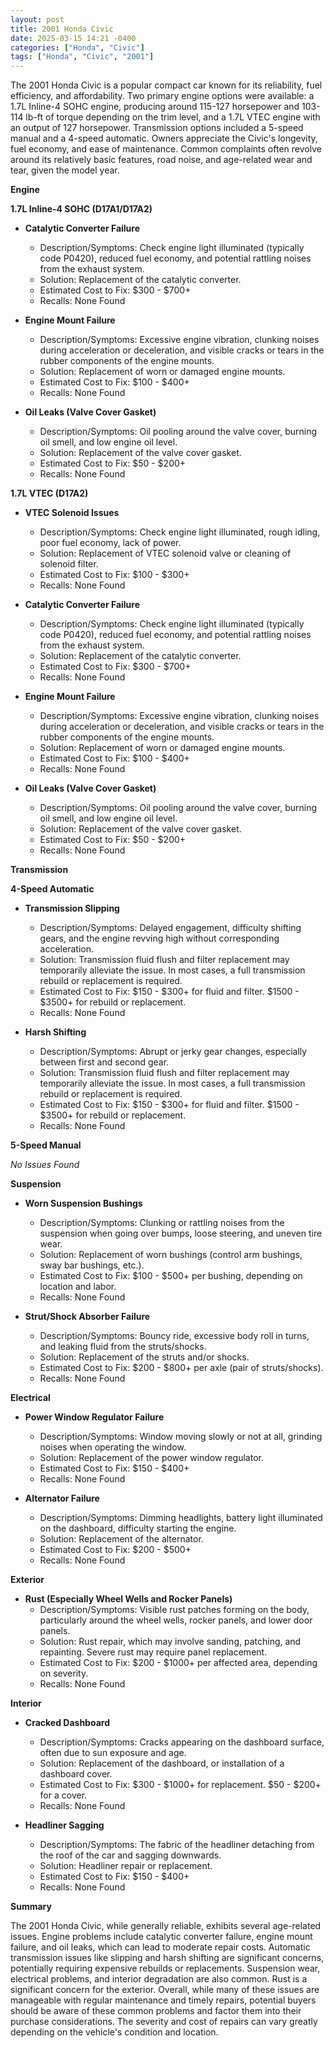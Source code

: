 ```yaml
---
layout: post
title: 2001 Honda Civic
date: 2025-03-15 14:21 -0400
categories: ["Honda", "Civic"]
tags: ["Honda", "Civic", "2001"]
---
```

The 2001 Honda Civic is a popular compact car known for its reliability, fuel efficiency, and affordability. Two primary engine options were available: a 1.7L Inline-4 SOHC engine, producing around 115-127 horsepower and 103-114 lb-ft of torque depending on the trim level, and a 1.7L VTEC engine with an output of 127 horsepower. Transmission options included a 5-speed manual and a 4-speed automatic. Owners appreciate the Civic's longevity, fuel economy, and ease of maintenance. Common complaints often revolve around its relatively basic features, road noise, and age-related wear and tear, given the model year.

**Engine**

**1.7L Inline-4 SOHC (D17A1/D17A2)**

*   **Catalytic Converter Failure**
    *   Description/Symptoms: Check engine light illuminated (typically code P0420), reduced fuel economy, and potential rattling noises from the exhaust system.
    *   Solution: Replacement of the catalytic converter.
    *   Estimated Cost to Fix: $300 - $700+
    *   Recalls: None Found

*   **Engine Mount Failure**
    *   Description/Symptoms: Excessive engine vibration, clunking noises during acceleration or deceleration, and visible cracks or tears in the rubber components of the engine mounts.
    *   Solution: Replacement of worn or damaged engine mounts.
    *   Estimated Cost to Fix: $100 - $400+
    *   Recalls: None Found

*   **Oil Leaks (Valve Cover Gasket)**
    *   Description/Symptoms: Oil pooling around the valve cover, burning oil smell, and low engine oil level.
    *   Solution: Replacement of the valve cover gasket.
    *   Estimated Cost to Fix: $50 - $200+
    *   Recalls: None Found

**1.7L VTEC (D17A2)**

*   **VTEC Solenoid Issues**
    *   Description/Symptoms: Check engine light illuminated, rough idling, poor fuel economy, lack of power.
    *   Solution: Replacement of VTEC solenoid valve or cleaning of solenoid filter.
    *   Estimated Cost to Fix: $100 - $300+
    *   Recalls: None Found

*   **Catalytic Converter Failure**
    *   Description/Symptoms: Check engine light illuminated (typically code P0420), reduced fuel economy, and potential rattling noises from the exhaust system.
    *   Solution: Replacement of the catalytic converter.
    *   Estimated Cost to Fix: $300 - $700+
    *   Recalls: None Found

*   **Engine Mount Failure**
    *   Description/Symptoms: Excessive engine vibration, clunking noises during acceleration or deceleration, and visible cracks or tears in the rubber components of the engine mounts.
    *   Solution: Replacement of worn or damaged engine mounts.
    *   Estimated Cost to Fix: $100 - $400+
    *   Recalls: None Found

*   **Oil Leaks (Valve Cover Gasket)**
    *   Description/Symptoms: Oil pooling around the valve cover, burning oil smell, and low engine oil level.
    *   Solution: Replacement of the valve cover gasket.
    *   Estimated Cost to Fix: $50 - $200+
    *   Recalls: None Found

**Transmission**

**4-Speed Automatic**

*   **Transmission Slipping**
    *   Description/Symptoms: Delayed engagement, difficulty shifting gears, and the engine revving high without corresponding acceleration.
    *   Solution: Transmission fluid flush and filter replacement may temporarily alleviate the issue. In most cases, a full transmission rebuild or replacement is required.
    *   Estimated Cost to Fix: $150 - $300+ for fluid and filter. $1500 - $3500+ for rebuild or replacement.
    *   Recalls: None Found

*   **Harsh Shifting**
    *   Description/Symptoms: Abrupt or jerky gear changes, especially between first and second gear.
    *   Solution: Transmission fluid flush and filter replacement may temporarily alleviate the issue. In most cases, a full transmission rebuild or replacement is required.
    *   Estimated Cost to Fix: $150 - $300+ for fluid and filter. $1500 - $3500+ for rebuild or replacement.
    *   Recalls: None Found

**5-Speed Manual**

*No Issues Found*

**Suspension**

*   **Worn Suspension Bushings**
    *   Description/Symptoms: Clunking or rattling noises from the suspension when going over bumps, loose steering, and uneven tire wear.
    *   Solution: Replacement of worn bushings (control arm bushings, sway bar bushings, etc.).
    *   Estimated Cost to Fix: $100 - $500+ per bushing, depending on location and labor.
    *   Recalls: None Found

*   **Strut/Shock Absorber Failure**
    *   Description/Symptoms: Bouncy ride, excessive body roll in turns, and leaking fluid from the struts/shocks.
    *   Solution: Replacement of the struts and/or shocks.
    *   Estimated Cost to Fix: $200 - $800+ per axle (pair of struts/shocks).
    *   Recalls: None Found

**Electrical**

*   **Power Window Regulator Failure**
    *   Description/Symptoms: Window moving slowly or not at all, grinding noises when operating the window.
    *   Solution: Replacement of the power window regulator.
    *   Estimated Cost to Fix: $150 - $400+
    *   Recalls: None Found

*   **Alternator Failure**
    *   Description/Symptoms: Dimming headlights, battery light illuminated on the dashboard, difficulty starting the engine.
    *   Solution: Replacement of the alternator.
    *   Estimated Cost to Fix: $200 - $500+
    *   Recalls: None Found

**Exterior**

*   **Rust (Especially Wheel Wells and Rocker Panels)**
    *   Description/Symptoms: Visible rust patches forming on the body, particularly around the wheel wells, rocker panels, and lower door panels.
    *   Solution: Rust repair, which may involve sanding, patching, and repainting. Severe rust may require panel replacement.
    *   Estimated Cost to Fix: $200 - $1000+ per affected area, depending on severity.
    *   Recalls: None Found

**Interior**

*   **Cracked Dashboard**
    *   Description/Symptoms: Cracks appearing on the dashboard surface, often due to sun exposure and age.
    *   Solution: Replacement of the dashboard, or installation of a dashboard cover.
    *   Estimated Cost to Fix: $300 - $1000+ for replacement. $50 - $200+ for a cover.
    *   Recalls: None Found

*   **Headliner Sagging**
    *   Description/Symptoms: The fabric of the headliner detaching from the roof of the car and sagging downwards.
    *   Solution: Headliner repair or replacement.
    *   Estimated Cost to Fix: $150 - $400+
    *   Recalls: None Found

**Summary**

The 2001 Honda Civic, while generally reliable, exhibits several age-related issues. Engine problems include catalytic converter failure, engine mount failure, and oil leaks, which can lead to moderate repair costs. Automatic transmission issues like slipping and harsh shifting are significant concerns, potentially requiring expensive rebuilds or replacements. Suspension wear, electrical problems, and interior degradation are also common. Rust is a significant concern for the exterior. Overall, while many of these issues are manageable with regular maintenance and timely repairs, potential buyers should be aware of these common problems and factor them into their purchase considerations. The severity and cost of repairs can vary greatly depending on the vehicle's condition and location.

